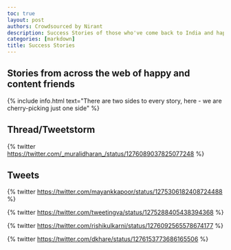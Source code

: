 ```yaml
---
toc: true
layout: post
authors: Crowdsourced by Nirant
description: Success Stories of those who've come back to India and happy with it
categories: [markdown]
title: Success Stories
---
```


## Stories from across the web of happy and content friends
{% include info.html text="There are two sides to every story, here - we are cherry-picking just one side" %}

## Thread/Tweetstorm
{% twitter https://twitter.com/_muralidharan_/status/1276089037825077248 %}

## Tweets
{% twitter https://twitter.com/mayankkapoor/status/1275306182408724488 %}

{% twitter https://twitter.com/tweetingva/status/1275288405438394368 %}

{% twitter https://twitter.com/rishikulkarni/status/1276092565578674177 %}

{% twitter https://twitter.com/dkhare/status/1276153773686165506 %}
